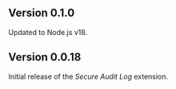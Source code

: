 ## Version 0.1.0

Updated to Node.js v18.

## Version 0.0.18

Initial release of the _Secure Audit Log_ extension.

